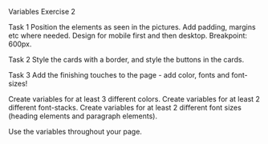 

Variables Exercise 2

Task 1 Position the elements as seen in the pictures. Add padding, margins etc where needed. Design for mobile first and then desktop. Breakpoint: 600px.

Task 2 Style the cards with a border, and style the buttons in the cards.

Task 3 Add the finishing touches to the page - add color, fonts and font-sizes!

Create variables for at least 3 different colors. Create variables for at least 2 different font-stacks. Create variables for at least 2 different font sizes (heading elements and paragraph elements).

Use the variables throughout your page.
